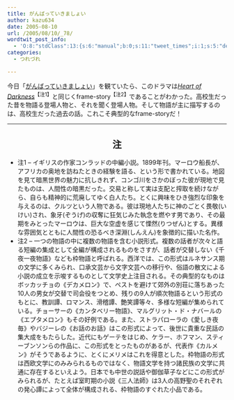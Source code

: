 ```yaml
---
title: がんばっていきましょい
author: kazu634
date: 2005-08-10
url: /2005/08/10/_78/
wordtwit_post_info:
  - 'O:8:"stdClass":13:{s:6:"manual";b:0;s:11:"tweet_times";i:1;s:5:"delay";i:0;s:7:"enabled";i:1;s:10:"separation";s:2:"60";s:7:"version";s:3:"3.7";s:14:"tweet_template";b:0;s:6:"status";i:2;s:6:"result";a:0:{}s:13:"tweet_counter";i:2;s:13:"tweet_log_ids";a:1:{i:0;i:1931;}s:9:"hash_tags";a:0:{}s:8:"accounts";a:1:{i:0;s:7:"kazu634";}}'
categories:
  - つれづれ

---
```

<div class="section">
<p>
    今日「<a href="http://www.ktv.co.jp/shoi/" onclick="__gaTracker('send', 'event', 'outbound-article', 'http://www.ktv.co.jp/shoi/', 'がんばっていきましょい');" target="blank">がんばっていきましょい</a>」を観ていたら、このドラマは<i><a href="https://www.amazon.co.jp/exec/obidos/external-search/249-0170639-2669919?mode=blended&encoding-string-jp=%93%FA%96%7B%8C%EA&keyword=%88%C5%82%CC%89%9C" onclick="__gaTracker('send', 'event', 'outbound-article', 'https://www.amazon.co.jp/exec/obidos/external-search/249-0170639-2669919?mode=blended&encoding-string-jp=%93%FA%96%7B%8C%EA&keyword=%88%C5%82%CC%89%9C', 'Heart of Darkness');" target="blank">Heart of Darkness</a></i><sup>【注1】</sup>と同じくframe-story<sup>【注2】</sup>であることがわかった。高校生だった昔を物語る登場人物と、それを聞く登場人物。そして物語が主に描写するのは、高校生だった過去の話。これこそ典型的なframe-storyだ！
</p></p> 
  
<hr />
</p> 
  
<p>
<h2 align="center">
      注
</h2>
</p>
  
<ul>
<li>
      注1 &#8211; イギリスの作家コンラッドの中編小説。1899年刊。マーロウ船長が、アフリカの奥地を訪ねたときの経験を語る、という形で書かれている。地図を見て暗黒世界の魅力に抗しきれず、コンゴ川をさかのぼった彼が現地で見たものは、人間性の暗黒だった。交易と称して実は支配と搾取を続けながら、自らも精神的に荒廃してゆく白人たち。とくに興味をひき強烈な印象を与えるのは、クルツという人物である。彼は現地人たちに神のごとく畏敬(いけい)され、象牙(ぞうげ)の収奪に狂気じみた執念を燃やす男であり、その最期をみとったマーロウは、巨大な空虚を感じて慄然(りつぜん)とする。異様な雰囲気とともに人間性の恐るべき深淵(しんえん)を象徴的に描いた名作。
</li>
<li>
      注2 &#8211; 一つの物語の中に複数の物語を含む小説形式。複数の話者が次々と語る短編の集成として全編が構成されるものをさすが、話者が交替しない《千夜一夜物語》なども枠物語と呼ばれる。西洋では、この形式はルネサンス期の文学に多くみられ、口承文芸から文字文芸への移行や、俗語の散文による小説の成立を示唆するものとして文学史上注目される。その典型的なものはボッカッチョの《デカメロン》で、ペストを避けて郊外の別荘に落ちあった10人の男女が交替で司会役をつとめ、残りの9人が順次物語るという形式のもとに、教訓譚、ロマンス、滑稽譚、艶笑譚等々、多様な短編が集められている。チョーサーの《カンタベリー物語》、マルグリット・ド・ナバールの《エプタメロン》もその好例である。また、ストラパローラの《愛しき夜毎》やバジーレの《お話のお話》はこの形式によって、後世に貴重な民話の集大成をもたらした。近代にもゲーテをはじめ、ケラー、ホフマン、スティーブンソンらの作品に、この形式をとったものがあるが、代表作《カルメン》がそうであるように、とくにメリメはこれを得意とした。枠物語の形式は西欧文学にのみみられるものではなく、物語文学を持つ諸民族の文学に共通に存在するといえよう。日本でも中世の説話や御伽草子などにこの形式がみられるが、たとえば室町期の小説《三人法師》は3人の高野聖のそれぞれの発心譚によって全体が構成される、枠物語のすぐれた小品である。
</li>
</ul>
</div>

